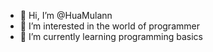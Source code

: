 - 👋 Hi, I’m @HuaMulann
- 👀 I’m interested in the world of programmer
- 🌱 I’m currently learning programming basics
<!---
HuaMulann/HuaMulann is a ✨ special ✨ repository because its `README.md` (this file) appears on your GitHub profile.
You can click the Preview link to take a look at your changes.
--->

